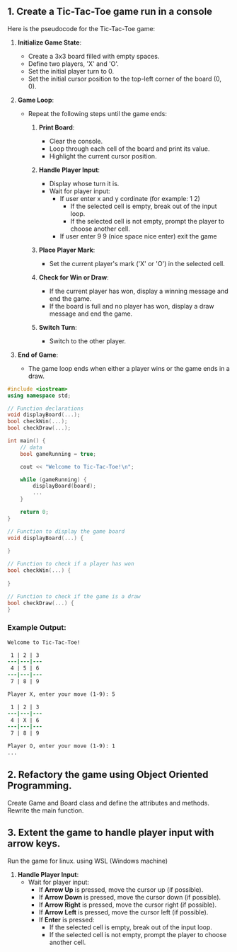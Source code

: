 ## 1. Create a Tic-Tac-Toe game run in a console

Here is the pseudocode for the Tic-Tac-Toe game:

1. **Initialize Game State**:
    
    * Create a 3x3 board filled with empty spaces.
    * Define two players, 'X' and 'O'.
    * Set the initial player turn to 0.
    * Set the initial cursor position to the top-left corner of the board (0, 0).
2. **Game Loop**:
    
    * Repeat the following steps until the game ends:
        1. **Print Board**:
            * Clear the console.
            * Loop through each cell of the board and print its value.
            * Highlight the current cursor position.
        2. **Handle Player Input**:
            * Display whose turn it is.
            * Wait for player input:
                * If user enter x and y cordinate (for example: 1 2)
                    * If the selected cell is empty, break out of the input loop.
                    * If the selected cell is not empty, prompt the player to choose another cell.
                * If user enter 9 9 (nice space nice enter) exit the game
                    
        3. **Place Player Mark**:
            * Set the current player's mark ('X' or 'O') in the selected cell.
        4. **Check for Win or Draw**:
            * If the current player has won, display a winning message and end the game.
            * If the board is full and no player has won, display a draw message and end the game.
        5. **Switch Turn**:
            * Switch to the other player.
3. **End of Game**:
    
    * The game loop ends when either a player wins or the game ends in a draw.


```cpp
#include <iostream>
using namespace std;

// Function declarations
void displayBoard(...);
bool checkWin(...);
bool checkDraw(...);

int main() {
    // data
    bool gameRunning = true;

    cout << "Welcome to Tic-Tac-Toe!\n";

    while (gameRunning) {
        displayBoard(board);
        ...
    }

    return 0;
}

// Function to display the game board
void displayBoard(...) {
    
}

// Function to check if a player has won
bool checkWin(...) {
    
}

// Function to check if the game is a draw
bool checkDraw(...) {
}
```

### Example Output:

```diff
Welcome to Tic-Tac-Toe!

 1 | 2 | 3 
---|---|---
 4 | 5 | 6 
---|---|---
 7 | 8 | 9 

Player X, enter your move (1-9): 5

 1 | 2 | 3 
---|---|---
 4 | X | 6 
---|---|---
 7 | 8 | 9 

Player O, enter your move (1-9): 1
...
```

## 2. Refactory the game using Object Oriented Programming.

Create Game and Board class and define the attributes and methods. Rewrite the main function.

## 3. Extent the game to handle player input with arrow keys. 

Run the game for linux. using WSL (Windows machine)

1. **Handle Player Input**:
    * Wait for player input:
        * If **Arrow Up** is pressed, move the cursor up (if possible).
        * If **Arrow Down** is pressed, move the cursor down (if possible).
        * If **Arrow Right** is pressed, move the cursor right (if possible).
        * If **Arrow Left** is pressed, move the cursor left (if possible).
        * If **Enter** is pressed:
            * If the selected cell is empty, break out of the input loop.
            * If the selected cell is not empty, prompt the player to choose another cell.
